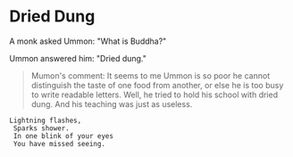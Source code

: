 # Dried Dung

A monk asked Ummon: "What is Buddha?"

Ummon answered him: "Dried dung."

> Mumon's comment: It seems to me Ummon is so poor he cannot distinguish the taste of one food from another, or else he is too busy to write readable letters. Well, he tried to hold his school with dried dung. And his teaching was just as useless.

```
Lightning flashes,
 Sparks shower.
 In one blink of your eyes
 You have missed seeing.
```
